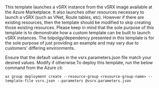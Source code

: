 This template launches a vSRX instance from the vSRX image available at the Azure Marketplace. It also launches other resources necessary to launch a vSRX (such as VNet, Route tables, etc). However if there are existing resources, then the template should be modified to skip creating those existing resources. Please keep in mind that the sole purpose of this template is to demonstrate how a custom template can be built to launch vSRX instances. The tolpolgy/dependency presented in this template is for the sole purpose of just providing an example and may vary due to customers' differing environments.

Ensure that the default values in the vsrx.parameters.json file match your desired values. Modify if otherwise.To deploy this template, run the below command from the Azure cli:
```
az group deployment create --resource-group <resource-group-name> --template-file vsrx.json --parameters @vsrx.parameters.json
```
